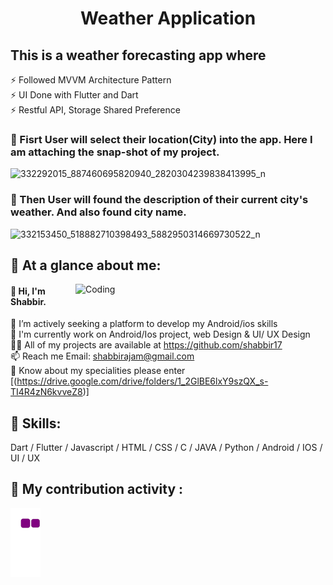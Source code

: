 # <h1 align="center">Weather Application</h1>
## This is a weather forecasting app where<br>
⚡ Followed MVVM Architecture Pattern<br>
⚡ UI Done with Flutter and Dart<br>
⚡ Restful API, Storage Shared Preference<br>

### 🌱 Fisrt User will select their location(City) into the app. Here I am attaching the snap-shot of my project.
![332292015_887460695820940_2820304239838413995_n](https://user-images.githubusercontent.com/68172428/221104163-aa98c6c8-6c3a-45b2-82b8-a87310d90afd.png)

### 🌱 Then User will found the description of their current city's weather. And also found city name.
![332153450_518882710398493_5882950314669730522_n](https://user-images.githubusercontent.com/68172428/221104171-b84f83b9-e686-4caa-9b93-a396527d8b88.png)





## 💫 At a glance about me:
<img align="right" alt="Coding" width="400" src="https://media.tenor.com/NOYF3f82b_gAAAAC/programmer.gif">

#### 👋 Hi, I'm Shabbir.

🔭 I’m actively seeking a platform to develop my Android/ios skills<br>🌱 I'm currently work on Android/Ios project, web Design & UI/ UX Design<br>👨‍💻 All of my projects are available at https://github.com/shabbir17<br>📫 Reach me Email: shabbirajam@gmail.com <br>📄 Know about my specialities please enter [(https://drive.google.com/drive/folders/1_2GlBE6lxY9szQX_s-TI4R4zN6kvveZ8)]<br>

## 💫 Skills: 
Dart / Flutter / Javascript /  HTML / CSS / C / JAVA / Python / Android / IOS / UI / UX


## 🌱 My contribution activity : 
![snake gif](https://github.com/shabbir17/shabbir17/blob/output/github-contribution-grid-snake.gif)
